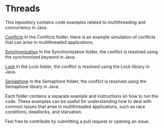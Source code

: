 
# Threads

This repository contains code examples related to multithreading and concurrency in Java.

[Conflicts](https://github.com/netodotcom/threads/tree/main/Conflicts/Conflicts)
In the Conflicts folder, there is an example simulation of conflicts that can arise in multithreaded applications.

[Synchronization](https://github.com/netodotcom/threads/tree/main/Conflicts/Synchronization)
In the Synchronization folder, the conflict is resolved using the synchronized keyword in Java.

[Lock](https://github.com/netodotcom/threads/tree/main/Conflicts/Lock)
In the Lock folder, the conflict is resolved using the Lock library in Java.

[Semaphore](https://github.com/netodotcom/threads/tree/main/Conflicts/Semaphore)
In the Semaphore folder, the conflict is resolved using the Semaphore library in Java.

Each folder contains a separate example and instructions on how to run the code. These examples can be useful for understanding how to deal with common issues that arise in multithreaded applications, such as race conditions, deadlocks, and starvation.

Feel free to contribute by submitting a pull request or opening an issue.